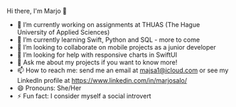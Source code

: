Hi there, I'm Marjo 👋

- 🔭 I’m currently working on assignments at THUAS (The Hague University of Applied Sciences)
- 🌱 I’m currently learning Swift, Python and SQL - more to come
- 👯 I’m looking to collaborate on mobile projects as a junior developer
- 🤔 I’m looking for help with responsive charts in SwiftUI
- 💬 Ask me about my projects if you want to know more!
- 📫 How to reach me: send me an email at majsa1@icloud.com or see my LinkedIn profile at https://www.linkedin.com/in/marjosalo/
- 😄 Pronouns: She/Her
- ⚡ Fun fact: I consider myself a social introvert
